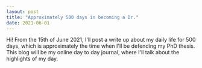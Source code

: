 ```yaml
---
layout: post
title: "Approximately 500 days in becoming a Dr."
date: 2021-06-01
---
```


Hi! From the 15th of June 2021, I'll post a write up about my daily life for 500 days, which is approximately the time when I'll be defending my PhD thesis. 
This blog will be my online day to day journal, where I'll talk about the highlights of my day. 
